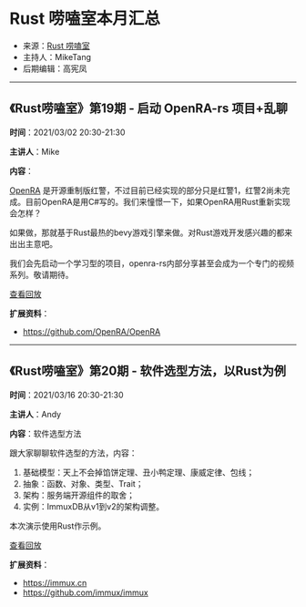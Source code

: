 # Rust 唠嗑室本月汇总

- 来源：[Rust 唠嗑室](https://space.bilibili.com/25566598)
- 主持人：MikeTang
- 后期编辑：高宪凤

---
## 《Rust唠嗑室》第19期 - 启动 OpenRA-rs 项目+乱聊

**时间**：2021/03/02 20:30-21:30

**主讲人**：Mike

**内容**：

[OpenRA](https://github.com/OpenRA/OpenRA) 是开源重制版红警，不过目前已经实现的部分只是红警1，红警2尚未完成。目前OpenRA是用C#写的。我们来憧憬一下，如果OpenRA用Rust重新实现会怎样？

如果做，那就基于Rust最热的bevy游戏引擎来做。对Rust游戏开发感兴趣的都来出出主意吧。

我们会先启动一个学习型的项目，openra-rs内部分享甚至会成为一个专门的视频系列。敬请期待。

[查看回放](https://www.bilibili.com/video/BV1NU4y1p7B6)

**扩展资料**：

- https://github.com/OpenRA/OpenRA

---

## 《Rust唠嗑室》第20期 - 软件选型方法，以Rust为例

**时间**：2021/03/16 20:30-21:30

**主讲人**：Andy

**内容**：软件选型方法

跟大家聊聊软件选型的方法，内容：

1. 基础模型：天上不会掉馅饼定理、丑小鸭定理、康威定律、包线；
2. 抽象：函数、对象、类型、Trait；
3. 架构：服务端开源组件的取舍；
4. 实例：ImmuxDB从v1到v2的架构调整。

本次演示使用Rust作示例。

[查看回放](https://www.bilibili.com/video/BV1mN411Q7Mw)

**扩展资料**：
- https://immux.cn
- https://github.com/immux/immux